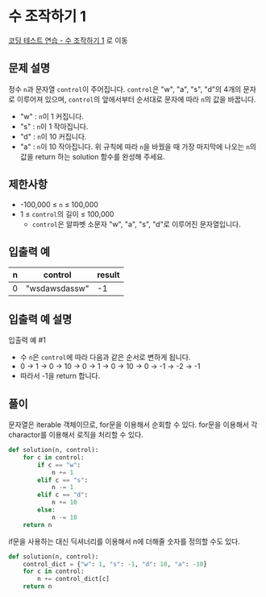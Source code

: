 # 수 조작하기 1
[코딩 테스트 연습 - 수 조작하기 1][1] 로 이동

## 문제 설명

정수 `n`과 문자열 `control`이 주어집니다. `control`은 "w", "a", "s", "d"의 4개의 문자로 이루어져 있으며, `control`의 앞에서부터 순서대로 문자에 따라 `n`의 값을 바꿉니다.

- "w" : `n`이 1 커집니다.
- "s" : `n`이 1 작아집니다.
- "d" : `n`이 10 커집니다.
- "a" : `n`이 10 작아집니다.
  위 규칙에 따라 `n`을 바꿨을 때 가장 마지막에 나오는 `n`의 값을 return 하는 solution 함수를 완성해 주세요.

## 제한사항

- -100,000 ≤ `n` ≤ 100,000
- 1 ≤ `control`의 길이 ≤ 100,000
  - `control`은 알파벳 소문자 "w", "a", "s", "d"로 이루어진 문자열입니다.

## 입출력 예

| n   | control       | result |
| --- | ------------- | ------ |
| 0   | "wsdawsdassw" | -1     |

## 입출력 예 설명

입출력 예 #1

- 수 `n`은 `control`에 따라 다음과 같은 순서로 변하게 됩니다.
- 0 → 1 → 0 → 10 → 0 → 1 → 0 → 10 → 0 → -1 → -2 → -1
- 따라서 -1을 return 합니다.

## 풀이

문자열은 iterable 객체이므로, for문을 이용해서 순회할 수 있다.
for문을 이용해서 각 charactor를 이용해서 로직을 처리할 수 있다.

```python
def solution(n, control):
    for c in control:
        if c == "w":
            n += 1
        elif c == "s":
            n -= 1
        elif c == "d":
            n += 10
        else:
            n -= 10
    return n
```

if문을 사용하는 대신 딕셔너리를 이용해서 n에 더해줄 숫자를 정의할 수도 있다.

```python
def solution(n, control):
    control_dict = {"w": 1, "s": -1, "d": 10, "a": -10}
    for c in control:
        n += control_dict[c]
    return n
```

[1]: https://school.programmers.co.kr/learn/courses/30/lessons/181926
